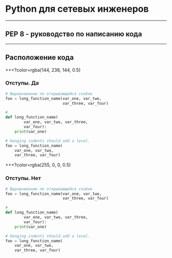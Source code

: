 # Python для сетевых инженеров 

---
## PEP 8 - руководство по написанию кода

---

## Расположение кода

+++?color=rgba(144, 238, 144, 0.5)

### Отступы. Да

```python
# Выравнивание по открывающейся скобке
foo = long_function_name(var_one, var_two,
                         var_three, var_four)

# 
def long_function_name(
        var_one, var_two, var_three,
        var_four):
    print(var_one)

# Hanging indents should add a level.
foo = long_function_name(
    var_one, var_two,
    var_three, var_four)
```

+++?color=rgba(255, 0, 0, 0.5)

### Отступы. Нет

```python
# Выравнивание по открывающейся скобке
foo = long_function_name(var_one, var_two,
                         var_three, var_four)

# 
def long_function_name(
        var_one, var_two, var_three,
        var_four):
    print(var_one)

# Hanging indents should add a level.
foo = long_function_name(
    var_one, var_two,
    var_three, var_four)
```
